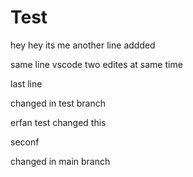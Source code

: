 # Test
hey hey its me
another line addded

same line vscode
two edites at same time

last line

changed in test branch


erfan test changed this

seconf


changed in main branch
